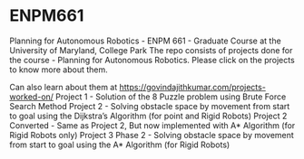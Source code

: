 # ENPM661
Planning for Autonomous Robotics - ENPM 661 - Graduate Course at the University of Maryland, College Park
The repo consists of projects done for the course - Planning for Autonomous Robotics. Please click on the projects to know more about them.

Can also learn about them at https://govindajithkumar.com/projects-worked-on/
Project 1 - Solution of the 8 Puzzle problem using Brute Force Search Method
Project 2 - Solving obstacle space by movement from start to goal using the Dijkstra’s Algorithm (for point and Rigid Robots)
Project 2 Converted - Same as Project 2, But now implemented with A* Algorithm (for Rigid Robots only)
Project 3 
          Phase 2 - Solving obstacle space by movement from start to goal using the A* Algorithm (for Rigid Robots)
          
